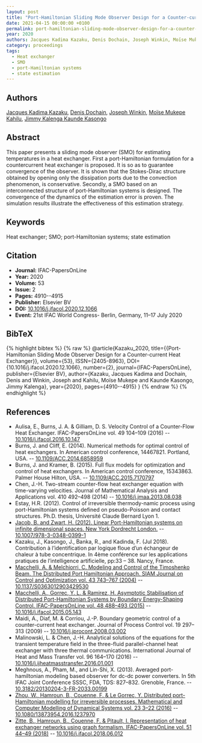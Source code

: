 ```yaml
---
layout: post
title: "Port-Hamiltonian Sliding Mode Observer Design for a Counter-current Heat Exchanger"
date: 2021-04-15 00:00:00 +0100
permalink: port-hamiltonian-sliding-mode-observer-design-for-a-counter-current-heat-exchanger
year: 2020
authors: Jacques Kadima Kazaku, Denis Dochain, Joseph Winkin, Moïse Mukepe Kahilu, Jimmy Kalenga Kaunde Kasongo
category: proceedings
tags:
  - Heat exchanger
  - SMO
  - port-Hamiltonian systems
  - state estimation
---
```

 
## Authors
[Jacques Kadima Kazaku](authors/jacques-kadima-kazaku), [Denis Dochain](authors/denis-dochain), [Joseph Winkin](authors/joseph-j-winkin), [Moïse Mukepe Kahilu](authors/moise-mukepe-kahilu), [Jimmy Kalenga Kaunde Kasongo](authors/jimmy-kalenga-kaunde-kasongo)
 
## Abstract
This paper presents a sliding mode observer (SMO) for estimating temperatures in a heat exchanger. First a port-Hamiltonian formulation for a countercurrent heat exchanger is proposed. It is so as to guarantee convergence of the observer. It is shown that the Stokes-Dirac structure obtained by opening only the dissipation ports due to the convection phenomenon, is conservative. Secondly, a SMO based on an interconnected structure of port-Hamiltonian systems is designed. The convergence of the dynamics of the estimation error is proven. The simulation results illustrate the effectiveness of this estimation strategy.
 
## Keywords
Heat exchanger; SMO; port-Hamiltonian systems; state estimation
 
## Citation
- **Journal:** IFAC-PapersOnLine
- **Year:** 2020
- **Volume:** 53
- **Issue:** 2
- **Pages:** 4910--4915
- **Publisher:** Elsevier BV
- **DOI:** [10.1016/j.ifacol.2020.12.1066](https://doi.org/10.1016/j.ifacol.2020.12.1066)
- **Event:** 21st IFAC World Congress- Berlin, Germany, 11–17 July 2020
 
## BibTeX
{% highlight bibtex %}
{% raw %}
@article{Kazaku_2020,
  title={{Port-Hamiltonian Sliding Mode Observer Design for a Counter-current Heat Exchanger}},
  volume={53},
  ISSN={2405-8963},
  DOI={10.1016/j.ifacol.2020.12.1066},
  number={2},
  journal={IFAC-PapersOnLine},
  publisher={Elsevier BV},
  author={Kazaku, Jacques Kadima and Dochain, Denis and Winkin, Joseph and Kahilu, Moïse Mukepe and Kaunde Kasongo, Jimmy Kalenga},
  year={2020},
  pages={4910--4915}
}
{% endraw %}
{% endhighlight %}
 
## References
- Aulisa, E., Burns, J. A. & Gilliam, D. S. Velocity Control of a Counter-Flow Heat Exchanger. IFAC-PapersOnLine vol. 49 104–109 (2016) -- [10.1016/j.ifacol.2016.10.147](https://doi.org/10.1016/j.ifacol.2016.10.147)
- Burns, J. and Cliff, E. (2014). Numerical methods for optimal control of heat exchangers. In American control conference, 14467821. Portland, USA. -- [10.1109/ACC.2014.6858959](https://doi.org/10.1109/ACC.2014.6858959)
- Burns, J. and Kramer, B. (2015). Full flux models for optimization and control of heat exchangers. In American control conference, 15343863. Palmer House Hilton, USA. -- [10.1109/ACC.2015.7170797](https://doi.org/10.1109/ACC.2015.7170797)
- Chen, J.-H. Two-stream counter-flow heat exchanger equation with time-varying velocities. Journal of Mathematical Analysis and Applications vol. 410 492–498 (2014) -- [10.1016/j.jmaa.2013.08.038](https://doi.org/10.1016/j.jmaa.2013.08.038)
- Estay, H.R. (2012). Control of irreversible thermody-namic process using port-Hamiltonian systems defined on pseudo-Poisson and contact structures. Ph.D. thesis, Université Claude Bernard Lyon 1.
- [Jacob, B. and Zwart, H. (2012). Linear Port-Hamiltonian systems on infinite dimensional spaces. New York Dordrecht London.](linear-port-hamiltonian-systems-on-infinite-dimensional-spaces) -- [10.1007/978-3-0348-0399-1](https://doi.org/10.1007/978-3-0348-0399-1)
- Kazaku, J., Kasongo, J., Banka, R., and Kadinda, F. (Jul 2018). Contribution à l’identification par logique floue d’un échangeur de chaleur à tube concentrique. In 4ème conférence sur les applications pratiques de l’intelligence artificielle, pp:33 – 38. Nancy, France.
- [Macchelli, A. & Melchiorri, C. Modeling and Control of the Timoshenko Beam. The Distributed Port Hamiltonian Approach. SIAM Journal on Control and Optimization vol. 43 743–767 (2004)](modeling-and-control-of-the-timoshenko-beam-the-distributed-port-hamiltonian-approach) -- [10.1137/S0363012903429530](https://doi.org/10.1137/S0363012903429530)
- [Macchelli, A., Gorrec, Y. L. & Ramirez, H. Asymptotic Stabilisation of Distributed Port-Hamiltonian Systems by Boundary Energy-Shaping Control. IFAC-PapersOnLine vol. 48 488–493 (2015)](asymptotic-stabilisation-of-distributed-port-hamiltonian-systems-by-boundary-energy-shaping-control) -- [10.1016/j.ifacol.2015.05.143](https://doi.org/10.1016/j.ifacol.2015.05.143)
- Maidi, A., Diaf, M. & Corriou, J.-P. Boundary geometric control of a counter-current heat exchanger. Journal of Process Control vol. 19 297–313 (2009) -- [10.1016/j.jprocont.2008.03.002](https://doi.org/10.1016/j.jprocont.2008.03.002)
- Malinowski, L. & Chen, J.-H. Analytical solutions of the equations for the transient temperature field in the three-fluid parallel-channel heat exchanger with three thermal communications. International Journal of Heat and Mass Transfer vol. 96 164–170 (2016) -- [10.1016/j.ijheatmasstransfer.2016.01.001](https://doi.org/10.1016/j.ijheatmasstransfer.2016.01.001)
- Meghnous, A., Pham, M., and Lin-Shi, X. (2013). Averaged port-hamiltonian modeling based observer for dc-dc power converters. In 5th IFAC Joint Conference SSSC, FDA, TDS: 827–832. Grenoble, France. -- [10.3182/20130204-3-FR-2033.00199](https://doi.org/10.3182/20130204-3-FR-2033.00199)
- [Zhou, W., Hamroun, B., Couenne, F. & Le Gorrec, Y. Distributed port-Hamiltonian modelling for irreversible processes. Mathematical and Computer Modelling of Dynamical Systems vol. 23 3–22 (2016)](distributed-port-hamiltonian-modelling-for-irreversible-processes) -- [10.1080/13873954.2016.1237970](https://doi.org/10.1080/13873954.2016.1237970)
- [Zitte, B., Hamroun, B., Couenne, F. & Pitault, I. Representation of heat exchanger networks using graph formalism. IFAC-PapersOnLine vol. 51 44–49 (2018)](representation-of-heat-exchanger-networks-using-graph-formalism) -- [10.1016/j.ifacol.2018.06.012](https://doi.org/10.1016/j.ifacol.2018.06.012)


